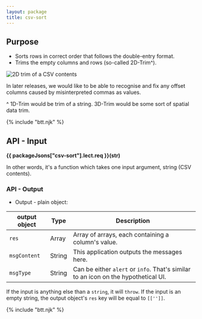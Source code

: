 ```yaml
---
layout: package
title: csv-sort
---
```


## Purpose

- Sorts rows in correct order that follows the double-entry format.
- Trims the empty columns and rows (so-called 2D-Trim^).

![2D trim of a CSV contents](https://glcdn.githack.com/codsen/codsen/raw/63d7dc7cee9c957d3dc51d14af99b557c081a250/packages/csv-sort/media/img2.png)

In later releases, we would like to be able to recognise and fix any offset columns caused by misinterpreted commas as values.

^ 1D-Trim would be trim of a string. 3D-Trim would be some sort of spatial data trim.

{% include "btt.njk" %}

## API - Input

**{{ packageJsons["csv-sort"].lect.req }}(str)**

In other words, it's a function which takes one input argument, string (CSV contents).

### API - Output

- Output - plain object:

| output object | Type   | Description                                                                        |
| ------------- | ------ | ---------------------------------------------------------------------------------- |
| `res`         | Array  | Array of arrays, each containing a column's value.                                 |
| `msgContent`  | String | This application outputs the messages here.                                        |
| `msgType`     | String | Can be either `alert` or `info`. That's similar to an icon on the hypothetical UI. |

If the input is anything else than a `string`, it will `throw`.
If the input is an empty string, the output object's `res` key will be equal to `[['']]`.

{% include "btt.njk" %}
